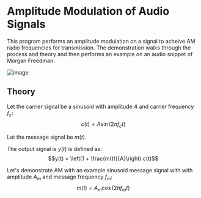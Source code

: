 # Amplitude Modulation of Audio Signals
This program performs an amplitude modulation on a signal to acheive AM radio frequencies for transmission. The demonstration walks through the process and theory and then performs an example on an audio snippet of Morgan Freedman.

![image](https://github.com/kylelevy/AmplitudeModulator/assets/37563214/0854c65c-afb3-49e7-ae58-eef655c440db)


## Theory
Let the carrier signal be a sinusoid with amplitude $A$ and carrier frequency $f_c$:
$$c(t) = A \sin(2 \pi f_c t)$$

Let the message signal be $m(t)$.

The output signal is $y(t)$ is defined as:
$$y(t) = \left(1 + \frac{m(t)}{A}\right) c(t)$$

Let's demonstrate AM with an example sinusoid message signal with with amplitude $A_m$ and message frequency $f_m$:
$$m(t) = A_m \cos(2 \pi f_m t)$$
